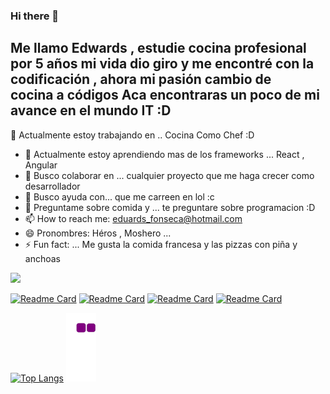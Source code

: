 ### Hi there 👋
Me llamo Edwards , estudie cocina profesional por 5 años mi vida dio giro y me encontré con la codificación , ahora mi pasión cambio de cocina a códigos
Aca encontraras un poco de mi avance en el mundo IT :D 
-------------------------------------------------------------------------------------------------------------------------------------------------------------------------
🔭 Actualmente estoy trabajando en .. Cocina Como Chef :D
- 🌱 Actualmente estoy aprendiendo mas de los frameworks ... React , Angular 
- 👯 Busco colaborar en ... cualquier proyecto que me haga crecer como desarrollador
- 🤔 Busco ayuda con... que me carreen en lol :c
- 💬 Preguntame sobre comida y ... te preguntare sobre programacion :D
- 📫 How to reach me: eduards_fonseca@hotmail.com 
- 😄 Pronombres: Héros , Moshero ...
- ⚡ Fun fact: ... Me gusta la comida francesa y las pizzas con piña y anchoas

![](https://github-readme-stats.vercel.app/api?username=edwardsfonseca&show_icons=true&theme=solarized-dark&icon_color=161717&title_color=000000&bg_color=DEG,000000,FFFFFF,FFFFFF,787878,0C1358&text_color=060A2C)



 [![Readme Card](https://github-readme-stats.vercel.app/api/pin/?username=Alexanderwenger&repo=Proyecto-final&bg_color=1A1C30&text_color=FFFFFF&title_color=DCD4C1)](https://github.com/Alexanderwenger/Proyecto-final)
 [![Readme Card](https://github-readme-stats.vercel.app/api/pin/?username=edwardsfonseca&repo=contadordeseg&bg_color=1A1C30&text_color=FFFFFF&title_color=DCD4C1)](https://github.com/edwardsfonseca/contadordeseg)
 [![Readme Card](https://github-readme-stats.vercel.app/api/pin/?username=edwardsfonseca&repo=Flask-y-react&bg_color=1A1C30&text_color=FFFFFF&title_color=DCD4C1)](https://github.com/edwardsfonseca/Flask-y-react)
 [![Readme Card](https://github-readme-stats.vercel.app/api/pin/?username=edwardsfonseca&repo=semaforo&bg_color=1A1C30&text_color=FFFFFF&title_color=DCD4C1&)](https://github.com/edwardsfonseca/semaforo)

 
 
 [![Top Langs](https://github-readme-stats.vercel.app/api/top-langs/?username=edwardsfonseca&langs_count=5&layout=compact&bg_color=1A1C30&text_color=FFFFFF&title_color=DCD4C1&)](https://github.com/edwardsfonseca)
 ![snake gif](https://github.com/edwardsfonseca/edwardsfonseca/blob/output/github-contribution-grid-snake.gif)
 
<!--
**edwardsfonseca/EdwardsFonseca** is a ✨ _special_ ✨ repository because its `README.md` (this file) appears on your GitHub profile.

Here are some ideas to get you started:
[![ GitHub stats-Dark](https://github-readme-stats.vercel.app/api?username=edwardsfonseca&show_icons=true&theme=transparent#gh-dark-mode-only&title_color=2f80ed)](https://github.com/edwardsfonseca/github-readme-stats#gh-dark-mode-only)
[![GitHub stats-Light](https://github-readme-stats.vercel.app/api?username=edwardsfonseca&show_icons=true&theme=default#gh-light-mode-only)](https://github.com/edwardsfonseca/github-readme-stats#gh-light-mode-only)
- 🔭 I’m currently working on ...
- 🌱 I’m currently learning ...
- 👯 I’m looking to collaborate on ...
- 🤔 I’m looking for help with ...
- 💬 Ask me about ...
- 📫 How to reach me: ...
- 😄 Pronouns: ...
- ⚡ Fun fact: ...

-->
